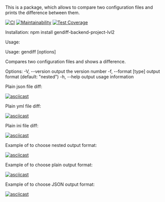 This is a package, which allows to compare two configuration files and prints the difference between them.

[![CI](https://github.com/ivankl/backend-project-lvl2/workflows/CI/badge.svg?branch=master)](https://github.com/ivankl/backend-project-lvl2/actions)
[![Maintainability](https://api.codeclimate.com/v1/badges/cb6f35a9023d0307cc51/maintainability)](https://codeclimate.com/github/ivankl/backend-project-lvl2/maintainability)
[![Test Coverage](https://api.codeclimate.com/v1/badges/cb6f35a9023d0307cc51/test_coverage)](https://codeclimate.com/github/ivankl/backend-project-lvl2/test_coverage)

Installation:
npm install gendiff-backend-project-lvl2

Usage:

Usage: gendiff [options] <firstConfig> <secondConfig>

Compares two configuration files and shows a difference.

Options:
  -V, --version        output the version number
  -f, --format [type]  output format (default: "nested")
  -h, --help           output usage information

Plain json file diff:

[![asciicast](https://asciinema.org/a/E52PshDfwps641C0Aww5vcH5J.svg)](https://asciinema.org/a/E52PshDfwps641C0Aww5vcH5J)

Plain yml file diff:

[![asciicast](https://asciinema.org/a/60THuVdLvUHgtzid4nHPGtdpU.svg)](https://asciinema.org/a/60THuVdLvUHgtzid4nHPGtdpU)

Plain ini file diff:

[![asciicast](https://asciinema.org/a/wDLFCaavEUKgE3RdY6BNgFNxh.svg)](https://asciinema.org/a/wDLFCaavEUKgE3RdY6BNgFNxh)

Example of to choose nested output format:

[![asciicast](https://asciinema.org/a/0nkZLn9LUHcNitDVYLjTRbtrS.svg)](https://asciinema.org/a/0nkZLn9LUHcNitDVYLjTRbtrS)

Example of to choose plain output format:

[![asciicast](https://asciinema.org/a/7YNFb7mz0P0DLsFtGv5hXh1ea.svg)](https://asciinema.org/a/7YNFb7mz0P0DLsFtGv5hXh1ea)

Example of to choose JSON output format:

[![asciicast](https://asciinema.org/a/JHUXXRLqRZnKtKibSHQUcofCB.svg)](https://asciinema.org/a/JHUXXRLqRZnKtKibSHQUcofCB)
